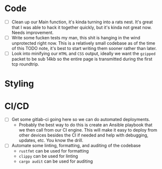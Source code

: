 # Code

- [ ] Clean up our Main function, it's kinda turning into a rats nest. It's great that I was able to hack it together
      quickly, but it's kinda not great now. Needs improvement.
- [ ] Write some fucken tests my man, this shit is hanging in the wind unprotected right now. This is a relatively small
      codebase as of the time of this TODO note, it's best to start writing them sooner rather than later.
- [ ] Look into minifying our `HTML` and `CSS` output, ideally we want the `gzipped` packet to be sub 14kb so the entire
      page is transmitted during the first tcp roundtrip.

# Styling


# CI/CD

- [ ] Get some gitlab-ci going here so we can do automated deployments.
  - Probably the best way to do this is create an Ansible playbook that we then call from our CI engine. This will make
    it easy to deploy from other devices besides the CI if needed and help with debugging, updates, etc. You know the
    drill.
- [ ] Automate some linting, formatting, and auditing of the codebase
  - `rustfmt` can be used for formatting
  - `clippy` can be used for linting
  - `cargo audit` can be used for auditing